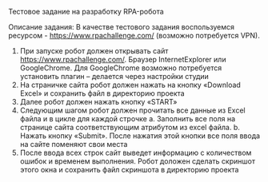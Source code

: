 Тестовое задание на разработку RPA-робота

Описание задания: 
В качестве тестового задания воспользуемся ресурсом - https://www.rpachallenge.com/ (возможно потребуется VPN).
1.	При запуске робот должен открывать сайт https://www.rpachallenge.com/. Браузер InternetExplorer или GoogleChrome. Для GoogleChrome возможно потребуется установить плагин – делается через настройки студии
2.	На страничке сайта робот должен нажать на кнопку «Download Excel» и сохранить файл в директорию проекта
3.	Далее робот должен нажать кнопку «START»
4.	Следующим шагом робот должен прочитать все данные из Excel файла и в цикле для каждой строчке
  a.	Заполнить все поля на странице сайта соответствующим атрибутом из excel файла.
  b.	Нажать кнопку «Submit». После нажатия этой кнопки все поля ввода  на сайте поменяют свои места
5.	После ввода всех строк сайт выведет информацию с количеством ошибок и временем выполнения. Робот доложен сделать скриншот этого окна и сохранить файл скриншота в директорию проекта
